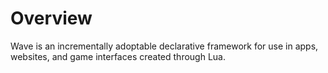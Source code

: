 # Overview

Wave is an incrementally adoptable declarative framework for use in apps, websites, and game interfaces created through Lua.
